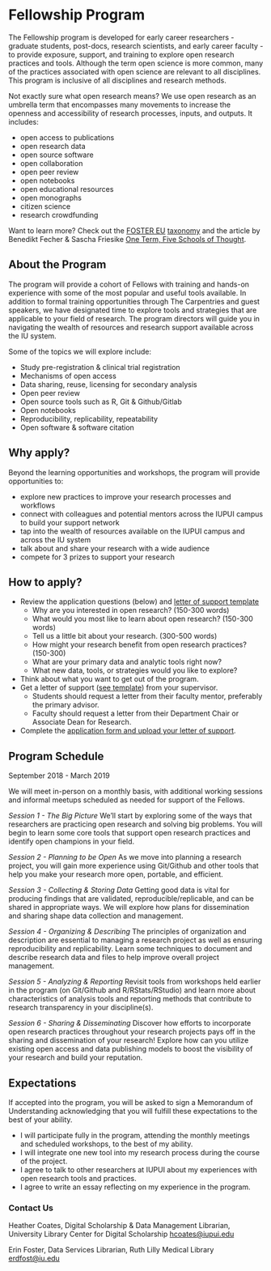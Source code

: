 # Fellowship Program
The Fellowship program is developed for early career researchers - graduate students, post-docs, research scientists, and early career faculty - to provide exposure, support, and training to explore open research practices and tools. Although the term open science is more common, many of the practices associated with open science are relevant to all disciplines. This program is inclusive of all disciplines and research methods.

Not exactly sure what open research means? We use open research as an umbrella term that encompasses many movements to increase the openness and accessibility of research processes, inputs, and outputs. It includes:
- open access to publications
- open research data
- open source software
- open collaboration
- open peer review
- open notebooks
- open educational resources
- open monographs
- citizen science
- research crowdfunding

Want to learn more? Check out the [FOSTER EU](https://www.fosteropenscience.eu/) [taxonomy](https://www.fosteropenscience.eu/resources) and the article by Benedikt Fecher & Sascha Friesike [One Term, Five Schools of Thought](http://book.openingscience.org.s3-website-eu-west-1.amazonaws.com/basics_background/open_science_one_term_five_schools_of_thought.html).

## About the Program
The program will provide a cohort of Fellows with training and hands-on experience with some of the most popular and useful tools available. In addition to formal training opportunities through The Carpentries and guest speakers, we have designated time to explore tools and strategies that are applicable to your field of research. The program directors will guide you in navigating the wealth of resources and research support available across the IU system.

Some of the topics we will explore include:
- Study pre-registration & clinical trial registration
- Mechanisms of open access
- Data sharing, reuse, licensing for secondary analysis
- Open peer review
- Open source tools such as R, Git & Github/Gitlab
- Open notebooks
- Reproducibility, replicability, repeatability
- Open software & software citation

## Why apply?
Beyond the learning opportunities and workshops, the program will provide opportunities to:
- explore new practices to improve your research processes and workflows 
- connect with colleagues and potential mentors across the IUPUI campus to build your support network
- tap into the wealth of resources available on the IUPUI campus and across the IU system
- talk about and share your research with a wide audience
- compete for 3 prizes to support your research

## How to apply?
* Review the application questions (below) and [letter of support template](https://coateshl.github.io/nextgenresearcher-2018/templates/supportLtr.html) 
  * Why are you interested in open research? (150-300 words)
  * What would you most like to learn about open research? (150-300 words)
  * Tell us a little bit about your research. (300-500 words)
  * How might your research benefit from open research practices? (150-300)
  * What are your primary data and analytic tools right now?
  * What new data, tools, or strategies would you like to explore?
* Think about what you want to get out of the program.
* Get a letter of support ([see template](https://coateshl.github.io/nextgenresearcher-2018/templates/supportLtr.html)) from your supervisor.
  * Students should request a letter from their faculty mentor, preferably the primary advisor.
  * Faculty should request a letter from their Department Chair or Associate Dean for Research.
* Complete the [application form and upload your letter of support](https://redcap.uits.iu.edu/surveys/?s=TKYJKNE9LN).

## Program Schedule
September 2018 - March 2019

We will meet in-person on a monthly basis, with additional working sessions and informal meetups scheduled as needed for support of the Fellows.

*Session 1 - The Big Picture*
We’ll start by exploring some of the ways that researchers are practicing open research and solving big problems. You will begin to learn some core tools that support open research practices and identify open champions in your field.

*Session 2 - Planning to be Open*
As we move into planning a research project, you will gain more experience using Git/Github and other tools that help you make your research more open, portable, and efficient.

*Session 3 - Collecting & Storing Data*
Getting good data is vital for producing findings that are validated, reproducible/replicable, and can be shared in appropriate ways. We will explore how plans for dissemination and sharing shape data collection and management.

*Session 4 - Organizing & Describing*
The principles of organization and description are essential to managing a research project as well as ensuring reproducibility and replicability. Learn some techniques to document and describe research data and files to help improve overall project management.

*Session 5 - Analyzing & Reporting*
Revisit tools from workshops held earlier in the program (on Git/Github and R/RStats/RStudio) and learn more about characteristics of analysis tools and reporting methods that contribute to research transparency in your discipline(s).

*Session 6 - Sharing & Disseminating*
Discover how efforts to incorporate open research practices throughout your research projects pays off in the sharing and dissemination of your research! Explore how can you utilize existing open access and data publishing models to boost the visibility of your research and build your reputation.

## Expectations
If accepted into the program, you will be asked to sign a Memorandum of Understanding acknowledging that you will fulfill these expectations to the best of your ability.
  * I will participate fully in the program, attending the monthly meetings and scheduled workshops, to the best of my ability.
  * I will integrate one new tool into my research process during the course of the project. 
  * I agree to talk to other researchers at IUPUI about my experiences with open research tools and practices.
  * I agree to write an essay reflecting on my experience in the program. 

### Contact Us
Heather Coates, Digital Scholarship & Data Management Librarian, University Library Center for Digital Scholarship
hcoates@iupui.edu

Erin Foster, Data Services Librarian, Ruth Lilly Medical Library
erdfost@iu.edu
